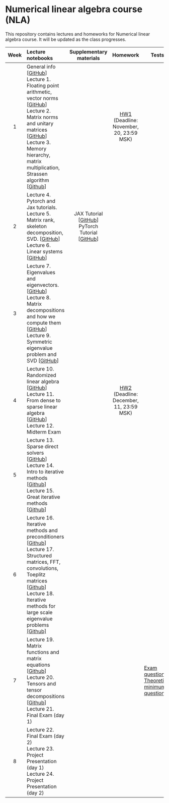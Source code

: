 # Numerical linear algebra course (NLA)

This repository contains lectures and homeworks for Numerical linear algebra course. It will be updated as the class progresses.

| Week | Lecture notebooks | Supplementary materials | Homework | Tests |
|:------:|:----------|:----------:|:----------:|-------|
|1| General info [[GitHub](lectures/general_info.ipynb)] <br> Lecture 1. Floating point arithmetic, vector norms [[GitHub](./lectures/lecture-1/lecture-1.ipynb)] <br>  Lecture 2. Matrix norms and unitary matrices [[GitHub](./lectures/lecture-2/lecture-2.ipynb)] <br> Lecture 3. Memory hierarchy, matrix multiplication, Strassen algorithm [[Github](./lectures/lecture-3/lecture-3.ipynb)]|  | [HW1](hw1/HW_1_NLA.ipynb) <br> (Deadline: November, 20, 23:59 MSK) |
| 2  | Lecture 4. Pytorch and Jax tutorials. <br> Lecture 5.  Matrix rank, skeleton decomposition, SVD. [[GitHub](./lectures/lecture-5/lecture-5.ipynb)] <br> Lecture 6. Linear systems [[GitHub](./lectures/lecture-6/lecture-6.ipynb)]  |    JAX Tutorial [[GitHub](./lectures/lecture-4/jax-tutorial.ipynb)] <br>  PyTorch Tutorial [[GitHub](./lectures/lecture-4/Seminar_on_PyTorch.ipynb)]    |   |
| 3  | Lecture 7. Eigenvalues and eigenvectors. [[GitHub](./lectures/lecture-7/lecture-7.ipynb)] <br> Lecture 8. Matrix decompositions and how we compute them [[GitHub](./lectures/lecture-8/lecture-8.ipynb)] <br> Lecture 9. Symmetric eigenvalue problem and SVD [[GitHub](./lectures/lecture-9/lecture-9.ipynb)]  |         |   |
| 4  | Lecture 10. Randomized linear algebra [[GitHub](./lectures/lecture-10/lecture-10.ipynb)] <br> Lecture 11. From dense to sparse linear algebra [[GitHub](./lectures/lecture-11/lecture-11.ipynb)] <br> Lecture 12. Midterm Exam  |         | [HW2](hw2/HW_2_NLA.ipynb) <br> (Deadline: December, 11, 23:59 MSK) |
| 5  | Lecture 13. Sparse direct solvers [[GitHub](./lectures/lecture-13/lecture-13.ipynb)] <br> Lecture 14. Intro to iterative methods [[Github](./lectures/lecture-14/lecture-14.ipynb)] <br> Lecture 15. Great iterative methods [[Github](./lectures/lecture-15/lecture-15.ipynb)]  |         |   |
| 6  | Lecture 16. Iterative methods and preconditioners [[Github](./lectures/lecture-16/lecture-16.ipynb)] <br> Lecture 17. Structured matrices, FFT, convolutions, Toeplitz matrices [[Github](./lectures/lecture-17/lecture-17.ipynb)] <br> Lecture 18. Iterative methods for large scale eigenvalue problems [[Github]](./lectures/lecture-18/lecture-18.ipynb)  |         |   |
| 7  | Lecture 19. Matrix functions and matrix equations [[Github](./lectures/lecture-19/lecture-19.ipynb)] <br> Lecture 20. Tensors and tensor decompositions [[Github](./lectures/lecture-20/lecture-20.ipynb)] <br> Lecture 21. Final Exam (day 1)   |         |   | [Exam questions](./final_exam/Exam_Questions.pdf) <br> [Theoretical minimum questions](./final_exam/teormin.pdf)
| 8  | Lecture 22. Final Exam (day 2) <br> Lecture 23. Project Presentation (day 1) <br> Lecture 24. Project Presentation (day 2)  |         |   |
